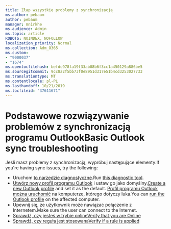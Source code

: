```yaml
---
title: Złap wszystkie problemy z synchronizacją
ms.author: pebaum
author: pebaum
manager: mnirkhe
ms.audience: Admin
ms.topic: article
ROBOTS: NOINDEX, NOFOLLOW
localization_priority: Normal
ms.collection: Adm_O365
ms.custom:
- "9000037"
- "1674"
ms.openlocfilehash: befdc978fa19f33ab08b6f3cc1a450129a886be5
ms.sourcegitcommit: 9cc8a2f5bb73f0e8951d317e51b4cd3253027733
ms.translationtype: MT
ms.contentlocale: pl-PL
ms.lasthandoff: 10/21/2019
ms.locfileid: "37611671"
---
```

# <a name="basic-outlook-sync-troubleshooting"></a><span data-ttu-id="bcd0b-102">Podstawowe rozwiązywanie problemów z synchronizacją programu Outlook</span><span class="sxs-lookup"><span data-stu-id="bcd0b-102">Basic Outlook sync troubleshooting</span></span>

<span data-ttu-id="bcd0b-103">Jeśli masz problemy z synchronizacją, wypróbuj następujące elementy:</span><span class="sxs-lookup"><span data-stu-id="bcd0b-103">If you're having sync issues, try the following:</span></span>

- <span data-ttu-id="bcd0b-104">Uruchom [to narzędzie diagnostyczne](https://aka.ms/sara-outlooksendreceive).</span><span class="sxs-lookup"><span data-stu-id="bcd0b-104">Run [this diagnostic tool](https://aka.ms/sara-outlooksendreceive).</span></span>
- <span data-ttu-id="bcd0b-105">[Utwórz nowy profil programu Outlook](https://support.office.com/article/f544c1ba-3352-4b3b-be0b-8d42a540459d) i ustaw go jako domyślny.</span><span class="sxs-lookup"><span data-stu-id="bcd0b-105">[Create a new Outlook profile](https://support.office.com/article/f544c1ba-3352-4b3b-be0b-8d42a540459d) and set it as the default.</span></span> <span data-ttu-id="bcd0b-106">[Profil programu Outlook można uruchomić](https://aka.ms/SaRA-OutlookSetupProfile) na komputerze, którego dotyczy luka.</span><span class="sxs-lookup"><span data-stu-id="bcd0b-106">You can [run the Outlook profile](https://aka.ms/SaRA-OutlookSetupProfile) on the affected computer.</span></span>
- <span data-ttu-id="bcd0b-107">Upewnij się, że użytkownik może nawiązać połączenie z Internetem.</span><span class="sxs-lookup"><span data-stu-id="bcd0b-107">Make sure the user can connect to the Internet.</span></span> 
- [<span data-ttu-id="bcd0b-108">Sprawdź, czy jesteś w trybie online</span><span class="sxs-lookup"><span data-stu-id="bcd0b-108">Verify that you are Online</span></span>](https://support.office.com/article/2460e4a8-16c7-47fc-b204-b1549275aac9)
- [<span data-ttu-id="bcd0b-109">Sprawdź, czy reguła jest stosowana</span><span class="sxs-lookup"><span data-stu-id="bcd0b-109">Verify if a rule is applied</span></span>](https://support.office.com/article/C24F5DEA-9465-4DF4-AD17-A50704D66C59)